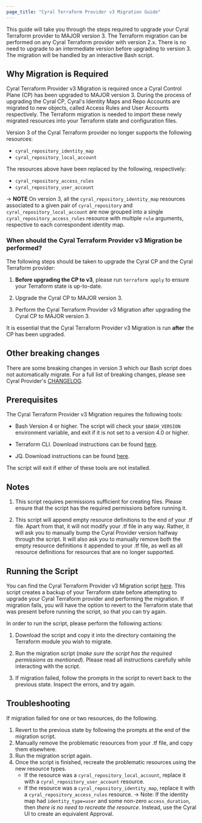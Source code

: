 ```yaml
---
page_title: "Cyral Terraform Provider v3 Migration Guide"
---
```


This guide will take you through the steps required to upgrade your Cyral Terraform provider
to MAJOR version 3. The Terraform migration can be performed on any Cyral Terraform provider with
version 2.x. There is no need to upgrade to an intermediate version before upgrading to version 3.
The migration will be handled by an interactive Bash script.

## Why Migration is Required

Cyral Terraform Provider v3 Migration is required once a Cyral Control Plane (CP) has been upgraded to MAJOR version 3. During the process of upgrading the Cyral CP, Cyral's Identity Maps and Repo Accounts
are migrated to new objects, called Access Rules and User Accounts respectively. The Terraform migration is
needed to import these newly migrated resources into your Terraform state and configuration files.

Version 3 of the Cyral Terraform provider no longer supports the following resources:

- `cyral_repository_identity_map`
- `cyral_repository_local_account`

The resources above have been replaced by the following, respectively:

- `cyral_repository_access_rules`
- `cyral_repository_user_account`

-> **NOTE** On version 3, all the `cyral_repository_identity_map` resources associated to a given pair of `cyral_repository` and `cyral_repository_local_account` are now grouped into a single `cyral_repository_access_rules` resource with multiple `rule` arguments, respective to each correspondent identity map.

### When should the Cyral Terraform Provider v3 Migration be performed?

The following steps should be taken to upgrade the Cyral CP and the Cyral Terraform provider:

1. **Before upgrading the CP to v3**, please run `terraform apply` to ensure your Terraform state is up-to-date.

2. Upgrade the Cyral CP to MAJOR version 3.

3. Perform the Cyral Terraform Provider v3 Migration after upgrading the Cyral CP to MAJOR version 3.

It is essential that the Cyral Terraform Provider v3 Migration is run **after** the CP has been upgraded.

## Other breaking changes

There are some breaking changes in version 3 which our Bash script does not
automatically migrate. For a full list of breaking changes, please see Cyral
Provider's
[CHANGELOG](https://github.com/cyralinc/terraform-provider-cyral/blob/main/CHANGELOG.md).

## Prerequisites

The Cyral Terraform Provider v3 Migration requires the following tools:

- Bash Version 4 or higher. The script will check your `$BASH_VERSION` environment variable, and exit if it is not set to a version 4.0 or higher.

- Terraform CLI. Download instructions can be found [here](https://learn.hashicorp.com/tutorials/terraform/install-cli).

- JQ. Download instructions can be found [here](https://stedolan.github.io/jq/download/).

The script will exit if either of these tools are not installed.

## Notes

1. This script requires permissions sufficient for creating files. Please ensure that the script has the required permissions before running it.

2. This script will append empty resource definitions to the end of your .tf file. Apart from that, it will not modify your .tf file in any way.
   Rather, it will ask you to manually bump the Cyral Provider version halfway through the script. It will also ask you to manually remove both
   the empty resource definitions it appended to your .tf file, as well as all resource definitions for resources that are no longer supported.

## Running the Script

You can find the Cyral Terraform Provider v3 Migration script [here](https://github.com/cyralinc/terraform-provider-cyral/tree/main/scripts/3.0-migration.sh). This script creates a backup of your Terraform state before attempting to upgrade your Cyral Terraform provider and performing the migration. If migration fails, you will have the option to revert to the Terraform state that was present before running the script, so that you can try again.

In order to run the script, please perform the following actions:

1.  Download the script and copy it into the directory containing the Terraform module you wish to migrate.

2.  Run the migration script (_make sure the script has the required permissions as mentioned_). Please read all instructions carefully while interacting with the script.

3.  If migration failed, follow the prompts in the script to revert back to the previous state. Inspect the errors, and try again.

## Troubleshooting

If migration failed for one or two resources, do the following.

1.  Revert to the previous state by following the prompts at the end of the migration script.
2.  Manually remove the problematic resources from your .tf file, and copy them elsewhere.
3.  Run the migration script again.
4.  Once the script is finished, recreate the problematic resources using the new resource types.
    - If the resource was a `cyral_repository_local_account`, replace it with a `cyral_repository_user_account` resource.
    - If the resource was a `cyral_repository_identity_map`, replace it with a `cyral_repository_access_rules` resource.
      -> Note: If the identity map had `identity_type=user` and some non-zero `access_duration`, then
      _there is no need to recreate the resource_. Instead, use the Cyral UI to create an equivalent Approval.
